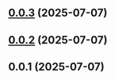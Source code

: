 ## [0.0.3](https://github.com/admcfarland/ngx-mat-datepicker-pack/compare/v0.0.2...v0.0.3) (2025-07-07)



## [0.0.2](https://github.com/admcfarland/ngx-mat-datepicker-pack/compare/v0.0.1...v0.0.2) (2025-07-07)



## 0.0.1 (2025-07-07)




